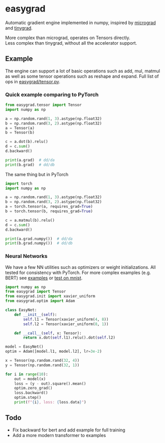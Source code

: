 # easygrad
Automatic gradient engine implemented in numpy, inspired by [micrograd](https://github.com/karpathy/micrograd) and [tinygrad](https://github.com/tinygrad/tinygrad).

More complex than micrograd, operates on Tensors directly. <br>
Less complex than tinygrad, without all the accelerator support.

## Example
The engine can support a lot of basic operations such as add, mul, matmul as well as some tensor operations such as reshape and expand. Full list of ops in [easygrad/tensor.py](easygrad/tensor.py).

### Quick example comparing to PyTorch
```python
from easygrad.tensor import Tensor
import numpy as np

a = np.random.rand(1, 3).astype(np.float32)
b = np.random.rand(3, 2).astype(np.float32)
a = Tensor(a)
b = Tensor(b)

c = a.dot(b).relu()
d = c.sum()
d.backward()

print(a.grad)  # dd/da
print(b.grad)  # dd/db
```

The same thing but in PyTorch
```python
import torch
import numpy as np

a = np.random.rand(1, 3).astype(np.float32)
b = np.random.rand(3, 2).astype(np.float32)
a = torch.tensor(a, requires_grad=True)
b = torch.tensor(b, requires_grad=True)

c = a.matmul(b).relu()
d = c.sum()
d.backward()

print(a.grad.numpy())  # dd/da
print(b.grad.numpy())  # dd/db
```

### Neural Networks
We have a few NN utilities such as optimizers or weight initializations. All tested for consistency with PyTorch. For more complex examples (e.g. BERT) see [examples](examples) or [test on mnist](test/test_mnist.py).
```python
import numpy as np
from easygrad import Tensor
from easygrad.init import xavier_uniform
from easygrad.optim import Adam

class EasyNet:
    def __init__(self):
        self.l1 = Tensor(xavier_uniform(4, 8))
        self.l2 = Tensor(xavier_uniform(8, 1))

    def __call__(self, x: Tensor):
        return x.dot(self.l1).relu().dot(self.l2)

model = EasyNet()
optim = Adam([model.l1, model.l2], lr=3e-2)

x = Tensor(np.random.rand(32, 4))
y = Tensor(np.random.rand(32, 1))

for i in range(10):
    out = model(x)
    loss = (y - out).square().mean()
    optim.zero_grad()
    loss.backward()
    optim.step()
    print(f"{i}, loss: {loss.data}")
```

## Todo
- Fix backward for bert and add example for full training
- Add a more modern transformer to examples
